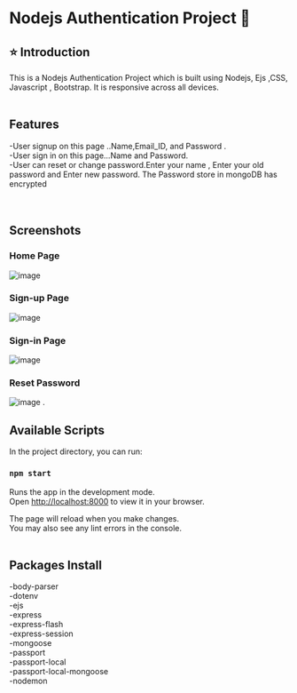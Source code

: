 # Nodejs Authentication Project 🚀

## ⭐ Introduction

This is a Nodejs Authentication  Project which is built using Nodejs, Ejs ,CSS, Javascript , Bootstrap. It is responsive across all devices.
<br/>
<br/>

## Features
-User signup  on this page ..Name,Email_ID, and Password . <br/>
-User sign in on this page...Name and Password.      <br/>
-User can reset or change password.Enter your name , Enter your old password and Enter new password. The Password store in mongoDB has encrypted  <br/>
<br/>
<br/>

## Screenshots
### Home Page
![image](https://i.postimg.cc/pLFCg5n4/home.png)
### Sign-up Page
![image](https://i.postimg.cc/SNwjtn4n/signup.png)
### Sign-in Page
![image](https://i.postimg.cc/RFKzhZ8D/signin.png)
### Reset Password
![image](https://i.postimg.cc/vH4cvNkz/resetpassword.png)
.
## Available Scripts
In the project directory, you can run:

### `npm start`
Runs the app in the development mode.\
Open [http://localhost:8000](http://localhost:8000) to view it in your browser.

The page will reload when you make changes.\
You may also see any lint errors in the console.
<br/>
<br/>

## Packages Install
-body-parser <br/>
-dotenv<br/>
-ejs<br/>
-express<br/>
-express-flash<br/>
-express-session<br/>
-mongoose<br/>
-passport<br/>
-passport-local<br/>
-passport-local-mongoose<br/>
-nodemon<br/>

